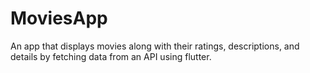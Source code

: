 # MoviesApp

An app that displays movies along with their ratings, descriptions, and details by fetching data from an API using flutter.
